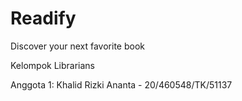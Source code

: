 # Readify
Discover your next favorite book

Kelompok Librarians


Anggota 1: Khalid Rizki Ananta - 20/460548/TK/51137